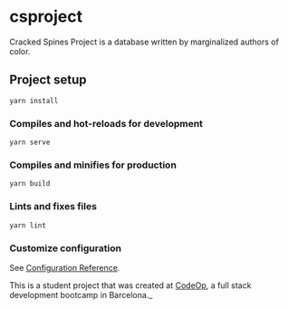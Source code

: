 # csproject
Cracked Spines Project is a database written by
marginalized authors of color.

## Project setup
```
yarn install
```

### Compiles and hot-reloads for development
```
yarn serve
```

### Compiles and minifies for production
```
yarn build
```

### Lints and fixes files
```
yarn lint
```

### Customize configuration
See [Configuration Reference](https://cli.vuejs.org/config/).

This is a student project that was created at
[CodeOp](http://codeop.tech), a full stack development bootcamp in Barcelona._